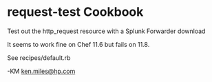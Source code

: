 request-test Cookbook
=====================
Test out the http_request resource with a Splunk Forwarder download

It seems to work fine on Chef 11.6 but fails on 11.8.

See recipes/default.rb

-KM  ken.miles@hp.com
